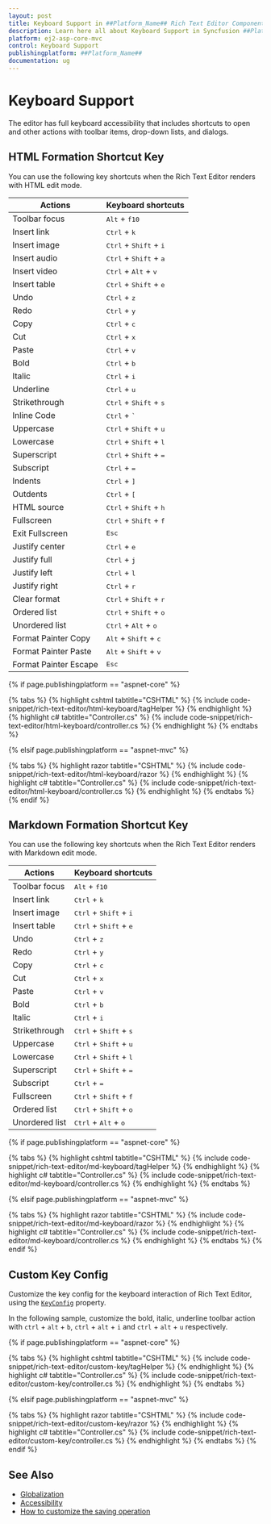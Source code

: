 ```yaml
---
layout: post
title: Keyboard Support in ##Platform_Name## Rich Text Editor Component
description: Learn here all about Keyboard Support in Syncfusion ##Platform_Name## Rich Text Editor component of Syncfusion Essential JS 2 and more.
platform: ej2-asp-core-mvc
control: Keyboard Support
publishingplatform: ##Platform_Name##
documentation: ug
---
```



# Keyboard Support

The editor has full keyboard accessibility that includes shortcuts to open and other actions with toolbar items, drop-down lists, and dialogs.

## HTML Formation Shortcut Key

You can use the following key shortcuts when the Rich Text Editor renders with HTML edit mode.

| Actions | Keyboard shortcuts |
|----------------|---------|
| Toolbar focus | <kbd>Alt</kbd> + <kbd>f10</kbd> |
| Insert link | <kbd>Ctrl</kbd> + <kbd>k</kbd> |
| Insert image | <kbd>Ctrl</kbd> + <kbd>Shift</kbd> + <kbd>i</kbd> |
| Insert audio | <kbd>Ctrl</kbd> + <kbd>Shift</kbd> + <kbd>a</kbd> |
| Insert video | <kbd>Ctrl</kbd> + <kbd>Alt</kbd> + <kbd>v</kbd> |
| Insert table | <kbd>Ctrl</kbd> + <kbd>Shift</kbd> + <kbd>e</kbd> |
| Undo | <kbd>Ctrl</kbd> + <kbd>z</kbd> |
| Redo | <kbd>Ctrl</kbd> + <kbd>y</kbd> |
| Copy | <kbd>Ctrl</kbd> + <kbd>c</kbd> |
| Cut | <kbd>Ctrl</kbd> + <kbd>x</kbd> |
| Paste| <kbd>Ctrl</kbd> + <kbd>v</kbd> |
| Bold| <kbd>Ctrl</kbd> + <kbd>b</kbd> |
| Italic| <kbd>Ctrl</kbd> + <kbd>i</kbd> |
| Underline| <kbd>Ctrl</kbd> + <kbd>u</kbd> |
| Strikethrough| <kbd>Ctrl</kbd> + <kbd>Shift</kbd> + <kbd>s</kbd> |
| Inline Code | <kbd>Ctrl</kbd> + <kbd>`</kbd> |
| Uppercase| <kbd>Ctrl</kbd> + <kbd>Shift</kbd> + <kbd>u</kbd> |
| Lowercase| <kbd>Ctrl</kbd> + <kbd>Shift</kbd> + <kbd>l</kbd> |
| Superscript| <kbd>Ctrl</kbd> + <kbd>Shift</kbd> + <kbd>=</kbd> |
| Subscript| <kbd>Ctrl</kbd> + <kbd>=</kbd> |
| Indents| <kbd>Ctrl</kbd> + <kbd>]</kbd> |
| Outdents| <kbd>Ctrl</kbd> + <kbd>[</kbd> |
| HTML source | <kbd>Ctrl</kbd> + <kbd>Shift</kbd> + <kbd>h</kbd> |
| Fullscreen| <kbd>Ctrl</kbd> + <kbd>Shift</kbd> + <kbd>f</kbd> |
| Exit Fullscreen| <kbd>Esc</kbd> |
| Justify center| <kbd>Ctrl</kbd> + <kbd>e</kbd> |
| Justify full | <kbd>Ctrl</kbd> + <kbd>j</kbd> |
| Justify left | <kbd>Ctrl</kbd> + <kbd>l</kbd> |
| Justify right | <kbd>Ctrl</kbd> + <kbd>r</kbd> |
| Clear format | <kbd>Ctrl</kbd> + <kbd>Shift</kbd> + <kbd>r</kbd> |
| Ordered list | <kbd>Ctrl</kbd> + <kbd>Shift</kbd> + <kbd>o</kbd> |
| Unordered list | <kbd>Ctrl</kbd> + <kbd>Alt</kbd> + <kbd>o</kbd> |
| Format Painter Copy| <kbd>Alt</kbd> + <kbd>Shift</kbd> + <kbd>c</kbd> |
| Format Painter Paste| <kbd>Alt</kbd> + <kbd>Shift</kbd> + <kbd>v</kbd> |
| Format Painter Escape | <kbd>Esc</kbd> |

{% if page.publishingplatform == "aspnet-core" %}

{% tabs %}
{% highlight cshtml tabtitle="CSHTML" %}
{% include code-snippet/rich-text-editor/html-keyboard/tagHelper %}
{% endhighlight %}
{% highlight c# tabtitle="Controller.cs" %}
{% include code-snippet/rich-text-editor/html-keyboard/controller.cs %}
{% endhighlight %}
{% endtabs %}

{% elsif page.publishingplatform == "aspnet-mvc" %}

{% tabs %}
{% highlight razor tabtitle="CSHTML" %}
{% include code-snippet/rich-text-editor/html-keyboard/razor %}
{% endhighlight %}
{% highlight c# tabtitle="Controller.cs" %}
{% include code-snippet/rich-text-editor/html-keyboard/controller.cs %}
{% endhighlight %}
{% endtabs %}
{% endif %}



## Markdown Formation Shortcut Key

You can use the following key shortcuts when the Rich Text Editor renders with Markdown edit mode.

| Actions | Keyboard shortcuts |
|----------------|---------|
| Toolbar focus| <kbd>Alt</kbd> + <kbd>f10</kbd> |
| Insert link| <kbd>Ctrl</kbd> + <kbd>k</kbd> |
| Insert image| <kbd>Ctrl</kbd> + <kbd>Shift</kbd> + <kbd>i</kbd> |
| Insert table| <kbd>Ctrl</kbd> + <kbd>Shift</kbd> + <kbd>e</kbd> |
| Undo| <kbd>Ctrl</kbd> + <kbd>z</kbd> |
| Redo| <kbd>Ctrl</kbd> + <kbd>y</kbd> |
| Copy| <kbd>Ctrl</kbd> + <kbd>c</kbd> |
| Cut| <kbd>Ctrl</kbd> + <kbd>x</kbd> |
| Paste| <kbd>Ctrl</kbd> + <kbd>v</kbd> |
| Bold| <kbd>Ctrl</kbd> + <kbd>b</kbd> |
| Italic| <kbd>Ctrl</kbd> + <kbd>i</kbd> |
| Strikethrough| <kbd>Ctrl</kbd> + <kbd>Shift</kbd> + <kbd>s</kbd> |
| Uppercase| <kbd>Ctrl</kbd> + <kbd>Shift</kbd> + <kbd>u</kbd> |
| Lowercase| <kbd>Ctrl</kbd> + <kbd>Shift</kbd> + <kbd>l</kbd> |
| Superscript| <kbd>Ctrl</kbd> + <kbd>Shift</kbd> + <kbd>=</kbd> |
| Subscript| <kbd>Ctrl</kbd> + <kbd>=</kbd> |
| Fullscreen| <kbd>Ctrl</kbd> + <kbd>Shift</kbd> + <kbd>f</kbd> |
| Ordered list| <kbd>Ctrl</kbd> + <kbd>Shift</kbd> + <kbd>o</kbd> |
| Unordered list| <kbd>Ctrl</kbd> + <kbd>Alt</kbd> + <kbd>o</kbd> |

{% if page.publishingplatform == "aspnet-core" %}

{% tabs %}
{% highlight cshtml tabtitle="CSHTML" %}
{% include code-snippet/rich-text-editor/md-keyboard/tagHelper %}
{% endhighlight %}
{% highlight c# tabtitle="Controller.cs" %}
{% include code-snippet/rich-text-editor/md-keyboard/controller.cs %}
{% endhighlight %}
{% endtabs %}

{% elsif page.publishingplatform == "aspnet-mvc" %}

{% tabs %}
{% highlight razor tabtitle="CSHTML" %}
{% include code-snippet/rich-text-editor/md-keyboard/razor %}
{% endhighlight %}
{% highlight c# tabtitle="Controller.cs" %}
{% include code-snippet/rich-text-editor/md-keyboard/controller.cs %}
{% endhighlight %}
{% endtabs %}
{% endif %}



## Custom Key Config

Customize the key config for the keyboard interaction of Rich Text Editor, using the [`KeyConfig`](https://help.syncfusion.com/cr/aspnetcore-js2/Syncfusion.EJ2.RichTextEditor.RichTextEditor.html#Syncfusion_EJ2_RichTextEditor_RichTextEditor_KeyConfig) property.

In the following sample, customize the bold, italic, underline toolbar action with <kbd>`ctrl`</kbd> + <kbd>`alt`</kbd> + <kbd>`b`</kbd>, <kbd>`ctrl`</kbd> + <kbd>`alt`</kbd> + <kbd>`i`</kbd> and <kbd>`ctrl`</kbd> + <kbd>`alt`</kbd> + <kbd>`u`</kbd> respectively.

{% if page.publishingplatform == "aspnet-core" %}

{% tabs %}
{% highlight cshtml tabtitle="CSHTML" %}
{% include code-snippet/rich-text-editor/custom-key/tagHelper %}
{% endhighlight %}
{% highlight c# tabtitle="Controller.cs" %}
{% include code-snippet/rich-text-editor/custom-key/controller.cs %}
{% endhighlight %}
{% endtabs %}

{% elsif page.publishingplatform == "aspnet-mvc" %}

{% tabs %}
{% highlight razor tabtitle="CSHTML" %}
{% include code-snippet/rich-text-editor/custom-key/razor %}
{% endhighlight %}
{% highlight c# tabtitle="Controller.cs" %}
{% include code-snippet/rich-text-editor/custom-key/controller.cs %}
{% endhighlight %}
{% endtabs %}
{% endif %}



## See Also

* [Globalization](./globalization/)
* [Accessibility](./accessibility/)
* [How to customize the saving operation](./how-to/save/)